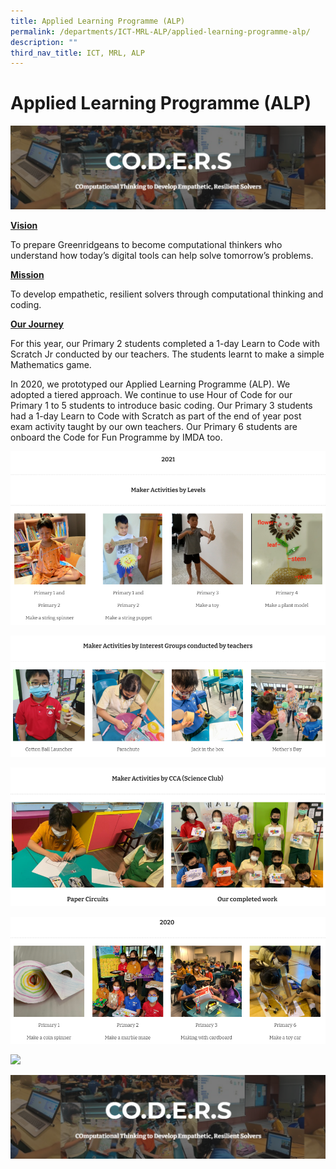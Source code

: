 ```yaml
---
title: Applied Learning Programme (ALP)
permalink: /departments/ICT-MRL-ALP/applied-learning-programme-alp/
description: ""
third_nav_title: ICT, MRL, ALP
---
```

# Applied Learning Programme (ALP)

![](/images/Departments/ICT,%20MRL,%20ALP/Applied%20Learning%20Programme/ALP.png)

<b><u>Vision</u></b>

To prepare Greenridgeans to become computational thinkers who understand how today’s digital tools can help solve tomorrow’s problems.  

<b><u>Mission</u></b>

To develop empathetic, resilient solvers through computational thinking and coding.  

<b><u>Our Journey</u></b>
  
For this year, our Primary 2 students completed a 1-day Learn to Code with Scratch Jr conducted by our teachers. The students learnt to make a simple Mathematics game.  
  
In 2020, we prototyped our Applied Learning Programme (ALP). We adopted a tiered approach. We continue to use Hour of Code for our Primary 1 to 5 students to introduce basic coding. Our Primary 3 students had a 1-day Learn to Code with Scratch as part of the end of year post exam activity taught by our own teachers. Our Primary 6 students are onboard the Code for Fun Programme by IMDA too.

![](/images/Departments/ICT,%20MRL,%20ALP/Applied%20Learning%20Programme/ALP2.png)

![](/images/Departments/ICT,%20MRL,%20ALP/Applied%20Learning%20Programme/ALP3.png)

![](/images/Departments/ICT,%20MRL,%20ALP/Applied%20Learning%20Programme/ALP4.png)

![](/images/Departments/ICT,%20MRL,%20ALP/Applied%20Learning%20Programme/ALP5.png)

![](/images/Departments/ICT,%20MRL,%20ALP/Applied%20Learning%20Programme/ALP6.png)

![](/images/Departments/ICT,%20MRL,%20ALP/Applied%20Learning%20Programme/ALP.png)